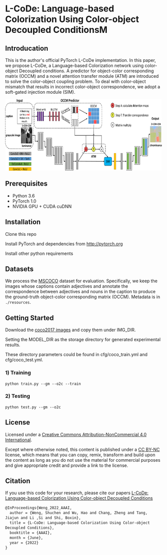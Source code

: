 # L-CoDe: Language-based Colorization Using Color-object Decoupled ConditionsM

## Introducation
This is the author's official PyTorch L-CoDe implementation.
In this paper, we propose L-CoDe, a Language-based Colorization network using color-object Decoupled conditions. A predictor for object-color corresponding matrix (OCCM) and a novel attention transfer module (ATM) are introduced to solve the color-object coupling problem. To deal with color-object mismatch that results in incorrect color-object correspondence, we adopt a soft-gated injection module (SIM).

 <img src="./pipeline.png" width = "600" height = "230" alt="图片名称" align=center />

## Prerequisites
* Python 3.6
* PyTorch 1.0
* NVIDIA GPU + CUDA cuDNN

## Installation
Clone this repo

Install PyTorch and dependencies from http://pytorch.org

Install other python requirements

## Datasets
We process the [MSCOCO](https://cocodataset.org/) dataset for evaluation. Specifically, we keep the images whose captions contain adjectives and annotate the correspondence between adjectives and nouns in the caption to produce the ground-truth object-color corresponding matrix (OCCM). Metadata is in ``./resources``.

## Getting Started
Download the [coco2017 images](https://cocodataset.org/) and copy them under IMG_DIR.

Setting the MODEL_DIR as the storage directory for generated experimental results.

These directory parameters could be found in cfg/coco_train.yml and cfg/coco_test.yml. 

### 1) Training
```
python train.py --gm --o2c --train
```
### 2) Testing
```
python test.py --gm --o2c
```

## License
Licensed under a [Creative Commons Attribution-NonCommercial 4.0 International](https://creativecommons.org/licenses/by-nc/4.0/).

Except where otherwise noted, this content is published under a [CC BY-NC](https://creativecommons.org/licenses/by-nc/4.0/) license, which means that you can copy, remix, transform and build upon the content as long as you do not use the material for commercial purposes and give appropriate credit and provide a link to the license.

## Citation
If you use this code for your research, please cite our papers [L-CoDe: Language-based Colorization Using Color-object Decoupled Conditions](https://ci.idm.pku.edu.cn/Weng_AAAI22.pdf)
```
@InProceedings{Weng_2022_AAAI,
  author = {Weng, Shuchen and Wu, Hao and Chang, Zheng and Tang, Jiajun and Li ,Si and Shi, Boxin},
  title = {L-CoDe: Language-based Colorization Using Color-object Decoupled Conditions},
  booktitle = {AAAI},
  month = {June},
  year = {2022}
}
```

